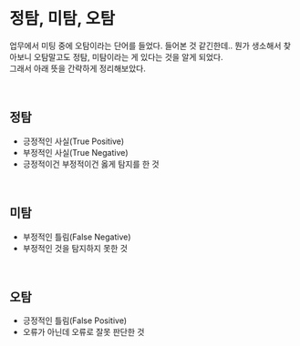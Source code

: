 # 정탐, 미탐, 오탐

업무에서 미팅 중에 오탐이라는 단어를 들었다. 들어본 것 같긴한데.. 뭔가 생소해서 찾아보니 오탐말고도 정탐, 미탐이라는 게 있다는 것을 알게 되었다.   
그래서 아래 뜻을 간략하게 정리해보았다.

<br>

## 정탐
- 긍정적인 사실(True Positive)
- 부정적인 사실(True Negative)
- 긍정적이건 부정적이건 옳게 탐지를 한 것

<br>

## 미탐
- 부정적인 틀림(False Negative)
- 부정적인 것을 탐지하지 못한 것

<br>

## 오탐
- 긍정적인 틀림(False Positive)
- 오류가 아닌데 오류로 잘못 판단한 것
